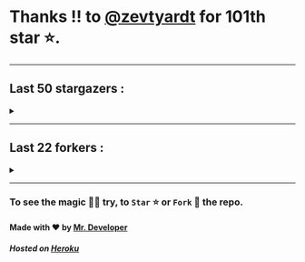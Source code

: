 # Thanks !! to [@zevtyardt](https://github.com/zevtyardt) for 101th star ⭐.
---

## Last 50 stargazers :
<details><summary></summary>

| No. | Profile Pic | Username | Star Number ⭐ |
| :---: | :---: | :---: | :---: |
| 1. | <img src='https://avatars.githubusercontent.com/u/44270905?v=4'> | [@zevtyardt](https://github.com/zevtyardt) | 101 |
| 2. | <img src='https://avatars.githubusercontent.com/u/66245404?v=4'> | [@tovade](https://github.com/tovade) | 100 |
| 3. | <img src='https://avatars.githubusercontent.com/u/48980248?v=4'> | [@hybridvamp](https://github.com/hybridvamp) | 99 |
| 4. | <img src='https://avatars.githubusercontent.com/u/81961690?v=4'> | [@dinesh-0602](https://github.com/dinesh-0602) | 98 |
| 5. | <img src='https://avatars.githubusercontent.com/u/89954408?v=4'> | [@SunshroomChan](https://github.com/SunshroomChan) | 97 |
| 6. | <img src='https://avatars.githubusercontent.com/u/109037713?v=4'> | [@Buivanan82](https://github.com/Buivanan82) | 96 |
| 7. | <img src='https://avatars.githubusercontent.com/u/76533278?v=4'> | [@4amparaboy](https://github.com/4amparaboy) | 95 |
| 8. | <img src='https://avatars.githubusercontent.com/u/57042741?v=4'> | [@Woomymy](https://github.com/Woomymy) | 94 |
| 9. | <img src='https://avatars.githubusercontent.com/u/88822116?v=4'> | [@dgigantino](https://github.com/dgigantino) | 93 |
| 10. | <img src='https://avatars.githubusercontent.com/u/53967726?v=4'> | [@supercrafter333](https://github.com/supercrafter333) | 92 |
| 11. | <img src='https://avatars.githubusercontent.com/u/64813399?v=4'> | [@jibixyt](https://github.com/jibixyt) | 91 |
| 12. | <img src='https://avatars.githubusercontent.com/u/55063773?v=4'> | [@ceepkev77](https://github.com/ceepkev77) | 90 |
| 13. | <img src='https://avatars.githubusercontent.com/u/26801154?v=4'> | [@CodsXBlastin](https://github.com/CodsXBlastin) | 89 |
| 14. | <img src='https://avatars.githubusercontent.com/u/73209315?v=4'> | [@saadman-galib](https://github.com/saadman-galib) | 88 |
| 15. | <img src='https://avatars.githubusercontent.com/u/68734813?v=4'> | [@faded-ninja](https://github.com/faded-ninja) | 87 |
| 16. | <img src='https://avatars.githubusercontent.com/u/47496465?v=4'> | [@Matze997](https://github.com/Matze997) | 86 |
| 17. | <img src='https://avatars.githubusercontent.com/u/51480483?v=4'> | [@shizotoaster](https://github.com/shizotoaster) | 85 |
| 18. | <img src='https://avatars.githubusercontent.com/u/28113262?v=4'> | [@xISRAPILx](https://github.com/xISRAPILx) | 84 |
| 19. | <img src='https://avatars.githubusercontent.com/u/32965703?v=4'> | [@Ifera](https://github.com/Ifera) | 83 |
| 20. | <img src='https://avatars.githubusercontent.com/u/50779115?v=4'> | [@ReversoDev](https://github.com/ReversoDev) | 82 |
| 21. | <img src='https://avatars.githubusercontent.com/u/40144185?v=4'> | [@itsDkiller](https://github.com/itsDkiller) | 81 |
| 22. | <img src='https://avatars.githubusercontent.com/u/34418030?v=4'> | [@HerryYT](https://github.com/HerryYT) | 80 |
| 23. | <img src='https://avatars.githubusercontent.com/u/40790870?v=4'> | [@SpaceLeft](https://github.com/SpaceLeft) | 79 |
| 24. | <img src='https://avatars.githubusercontent.com/u/16628342?v=4'> | [@DelxHQ](https://github.com/DelxHQ) | 78 |
| 25. | <img src='https://avatars.githubusercontent.com/u/46083528?v=4'> | [@siddharthroy12](https://github.com/siddharthroy12) | 77 |
| 26. | <img src='https://avatars.githubusercontent.com/u/75159744?v=4'> | [@Avyansh0001](https://github.com/Avyansh0001) | 76 |
| 27. | <img src='https://avatars.githubusercontent.com/u/62464560?v=4'> | [@Illegal-Services](https://github.com/Illegal-Services) | 75 |
| 28. | <img src='https://avatars.githubusercontent.com/u/59579906?v=4'> | [@bocah27](https://github.com/bocah27) | 74 |
| 29. | <img src='https://avatars.githubusercontent.com/u/90455659?v=4'> | [@akprivatebots](https://github.com/akprivatebots) | 73 |
| 30. | <img src='https://avatars.githubusercontent.com/u/76171703?v=4'> | [@roushanagarwalla](https://github.com/roushanagarwalla) | 72 |
| 31. | <img src='https://avatars.githubusercontent.com/u/26739205?v=4'> | [@AbdushukurRasulov](https://github.com/AbdushukurRasulov) | 71 |
| 32. | <img src='https://avatars.githubusercontent.com/u/92579700?v=4'> | [@JohnWickKeanue](https://github.com/JohnWickKeanue) | 70 |
| 33. | <img src='https://avatars.githubusercontent.com/u/87888078?v=4'> | [@hydrix777](https://github.com/hydrix777) | 69 |
| 34. | <img src='https://avatars.githubusercontent.com/u/85750096?v=4'> | [@JemonNazeer](https://github.com/JemonNazeer) | 68 |
| 35. | <img src='https://avatars.githubusercontent.com/u/106221089?v=4'> | [@ItzKingz](https://github.com/ItzKingz) | 67 |
| 36. | <img src='https://avatars.githubusercontent.com/u/32560442?v=4'> | [@mrdrivingduck](https://github.com/mrdrivingduck) | 66 |
| 37. | <img src='https://avatars.githubusercontent.com/u/105053471?v=4'> | [@Sharmaps1757](https://github.com/Sharmaps1757) | 65 |
| 38. | <img src='https://avatars.githubusercontent.com/u/87847004?v=4'> | [@Hesenovhuseyn](https://github.com/Hesenovhuseyn) | 64 |
| 39. | <img src='https://avatars.githubusercontent.com/u/104765453?v=4'> | [@youssefnasef](https://github.com/youssefnasef) | 63 |
| 40. | <img src='https://avatars.githubusercontent.com/u/105335749?v=4'> | [@spideyboyaman](https://github.com/spideyboyaman) | 62 |
| 41. | <img src='https://avatars.githubusercontent.com/u/60040629?v=4'> | [@JD906](https://github.com/JD906) | 61 |
| 42. | <img src='https://avatars.githubusercontent.com/u/95572329?v=4'> | [@JoelBobanOffline](https://github.com/JoelBobanOffline) | 60 |
| 43. | <img src='https://avatars.githubusercontent.com/u/86429222?v=4'> | [@arun017s](https://github.com/arun017s) | 59 |
| 44. | <img src='https://avatars.githubusercontent.com/u/66241829?v=4'> | [@AwayJob](https://github.com/AwayJob) | 58 |
| 45. | <img src='https://avatars.githubusercontent.com/u/77918734?v=4'> | [@yourtulloh](https://github.com/yourtulloh) | 57 |
| 46. | <img src='https://avatars.githubusercontent.com/u/92523621?v=4'> | [@omiragk05](https://github.com/omiragk05) | 56 |
| 47. | <img src='https://avatars.githubusercontent.com/u/82395901?v=4'> | [@rakeshyt](https://github.com/rakeshyt) | 55 |
| 48. | <img src='https://avatars.githubusercontent.com/u/87684559?v=4'> | [@Meliodas-Demonking](https://github.com/Meliodas-Demonking) | 54 |
| 49. | <img src='https://avatars.githubusercontent.com/u/86404384?v=4'> | [@eaustin6](https://github.com/eaustin6) | 53 |
| 50. | <img src='https://avatars.githubusercontent.com/u/9571025?v=4'> | [@junedkh](https://github.com/junedkh) | 52 |
| 51. | <img src='https://avatars.githubusercontent.com/u/68769346?v=4'> | [@rajput-hemant](https://github.com/rajput-hemant) | 51 |

</details>

---

## Last 22 forkers :
<details><summary></summary>

| No. | Profile Pic | Username | Fork Number 🍴 |
| :---: | :---: | :---: | :---: |
| 1. | <img src='https://avatars.githubusercontent.com/u/48980248?v=4'> | [@hybridvamp](https://github.com/hybridvamp) | 23 |
| 2. | <img src='https://avatars.githubusercontent.com/u/110144682?v=4'> | [@Jackabu](https://github.com/Jackabu) | 22 |
| 3. | <img src='https://avatars.githubusercontent.com/u/47496465?v=4'> | [@Matze997](https://github.com/Matze997) | 21 |
| 4. | <img src='https://avatars.githubusercontent.com/u/40790870?v=4'> | [@SpaceLeft](https://github.com/SpaceLeft) | 20 |
| 5. | <img src='https://avatars.githubusercontent.com/u/87888078?v=4'> | [@hydrix777](https://github.com/hydrix777) | 19 |
| 6. | <img src='https://avatars.githubusercontent.com/u/106221089?v=4'> | [@ItzKingz](https://github.com/ItzKingz) | 18 |
| 7. | <img src='https://avatars.githubusercontent.com/u/105053471?v=4'> | [@Sharmaps1757](https://github.com/Sharmaps1757) | 17 |
| 8. | <img src='https://avatars.githubusercontent.com/u/100023533?v=4'> | [@omkar1003](https://github.com/omkar1003) | 16 |
| 9. | <img src='https://avatars.githubusercontent.com/u/104765453?v=4'> | [@youssefnasef](https://github.com/youssefnasef) | 15 |
| 10. | <img src='https://avatars.githubusercontent.com/u/105335749?v=4'> | [@spideyboyaman](https://github.com/spideyboyaman) | 14 |
| 11. | <img src='https://avatars.githubusercontent.com/u/88897873?v=4'> | [@Nobody370](https://github.com/Nobody370) | 13 |
| 12. | <img src='https://avatars.githubusercontent.com/u/96438111?v=4'> | [@Gishankrishka2](https://github.com/Gishankrishka2) | 12 |
| 13. | <img src='https://avatars.githubusercontent.com/u/91558902?v=4'> | [@rk134-hub](https://github.com/rk134-hub) | 11 |
| 14. | <img src='https://avatars.githubusercontent.com/u/20133621?v=4'> | [@NitroFuN](https://github.com/NitroFuN) | 10 |
| 15. | <img src='https://avatars.githubusercontent.com/u/482367?v=4'> | [@nyuszika7h](https://github.com/nyuszika7h) | 9 |
| 16. | <img src='https://avatars.githubusercontent.com/u/84174959?v=4'> | [@S4TyEndRa](https://github.com/S4TyEndRa) | 8 |
| 17. | <img src='https://avatars.githubusercontent.com/u/66910428?v=4'> | [@VIKASIND](https://github.com/VIKASIND) | 7 |
| 18. | <img src='https://avatars.githubusercontent.com/u/101307401?v=4'> | [@Tellyfun](https://github.com/Tellyfun) | 6 |
| 19. | <img src='https://avatars.githubusercontent.com/u/102476142?v=4'> | [@hiroultroid93819](https://github.com/hiroultroid93819) | 5 |
| 20. | <img src='https://avatars.githubusercontent.com/u/98212032?v=4'> | [@random772](https://github.com/random772) | 4 |
| 21. | <img src='https://avatars.githubusercontent.com/u/97720718?v=4'> | [@MaheshKmr9](https://github.com/MaheshKmr9) | 3 |
| 22. | <img src='https://avatars.githubusercontent.com/u/85005373?v=4'> | [@HerokuMods](https://github.com/HerokuMods) | 2 |

</details>

---
### To see the magic 🧚‍♂️ try, to `Star` ⭐ or `Fork` 🍴 the repo.
#### Made with ❤️ by [Mr. Developer](https://github.com/MrBotDeveloper)
##### Hosted on [Heroku](https://heroku.com)